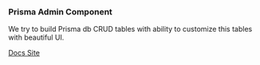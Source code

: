 ### Prisma Admin Component

We try to build Prisma db CRUD tables with ability to customize this tables with beautiful UI.

[Docs Site](https://prisma-tools.ahmedelywa.com/admin/generator/)
